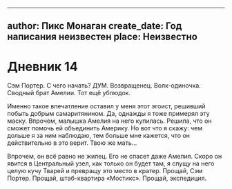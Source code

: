 
---
author: Пикс Монаган
create_date: Год написания неизвестен
place: Неизвестно
---

# Дневник 14


Сэм Портер. С чего начать? ДУМ. Возвращенец. Волк-одиночка. Сводный брат Амелии. Тот ещё ублюдок.


Именно такое впечатление оставил у меня этот эгоист, решивший побыть добрым самаритянином. Да, однажды я тоже примерял эту маску. Впрочем, малышка Амелия на него купилась. Решила, что он сможет помочь ей объединить Америку. Но вот что я скажу: чем дольше я за ним наблюдаю, тем больше мне кажется, что он действительно в это верит. Твою же мать...


Впрочем, он всё равно не жилец. Его не спасет даже Амелия. Скоро он явится в Центральный узел, как только он будет там, я спущу на него целую кучу Тварей и превращу это место в кратер. Прощай, Сэм Портер. Прощай, штаб-квартира «Мостикс». Прощай, экспедиция.




